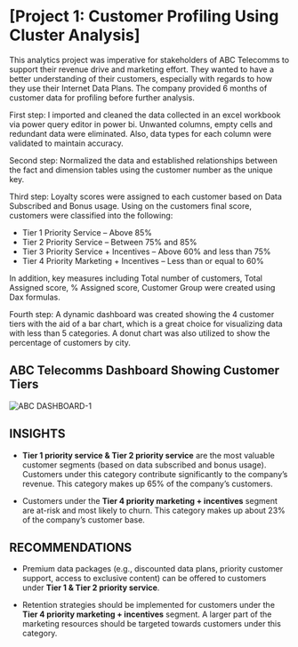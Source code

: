 # [Project 1: Customer Profiling Using Cluster Analysis]

This analytics project was imperative for stakeholders of ABC Telecomms to support their revenue drive and marketing effort. They wanted to have a better understanding of their customers, especially with regards to how they use their Internet Data Plans.
The company provided 6 months of customer data for profiling before further analysis.

First step:  I imported and cleaned the data collected in an excel workbook via power query editor in power bi. Unwanted columns, empty cells and redundant data were eliminated. Also, data types for each column were validated to maintain accuracy.

Second step: Normalized the data and established relationships between the fact and dimension tables using the customer number as the unique key.

Third step: Loyalty scores were assigned to each customer based on Data Subscribed and Bonus usage. Using on the customers final score, customers were classified into the following:
- Tier 1 Priority Service – Above 85% 
- Tier 2 Priority Service – Between 75% and 85%
- Tier 3 Priority Service + Incentives – Above 60% and less than 75%
- Tier 4 Priority Marketing + Incentives – Less than or equal to 60% 

In addition, key measures including Total number of customers, Total Assigned score, % Assigned score, Customer Group were created using Dax formulas.

Fourth step: A dynamic dashboard was created showing the 4 customer tiers with the aid of a bar chart, which is a great choice for visualizing data with less than 5 categories. A donut chart was also utilized to show the percentage of customers by city.

  ## ABC Telecomms Dashboard Showing Customer Tiers
![ABC DASHBOARD-1](https://user-images.githubusercontent.com/115559534/199286385-9512d81d-fbbd-4e5c-962e-951b3c7d4957.png)

## INSIGHTS

- **Tier 1 priority service & Tier 2 priority service** are the most valuable customer segments (based on data subscribed and bonus usage). Customers under this category contribute significantly to the company’s revenue. This category makes up 65% of the company’s customers.

- Customers under the **Tier 4 priority marketing + incentives** segment are at-risk and most likely to churn. This category makes up about 23% of the company’s customer base.


## RECOMMENDATIONS

- Premium data packages (e.g., discounted data plans, priority customer support, access to exclusive content) can be offered to customers under **Tier 1 & Tier 2 priority service**.

- Retention strategies should be implemented for customers under the **Tier 4 priority marketing + incentives** segment. A larger part of the marketing resources should be targeted towards customers under this category.

